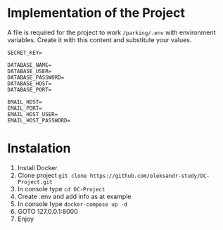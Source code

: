 # Implementation of the Project

A file is required for the project to work `/parking/.env` with environment variables.
Create it with this content and substitute your values.

```dotenv
SECRET_KEY=

DATABASE_NAME=
DATABASE_USER=
DATABASE_PASSWORD=
DATABASE_HOST=
DATABASE_PORT=

EMAIL_HOST=
EMAIL_PORT=
EMAIL_HOST_USER=
EMAIL_HOST_PASSWORD=
```

# Instalation
1. Install Docker
2. Clone project
```git clone https://github.com/oleksandr-study/DC-Project.git```
4. In console type
```cd DC-Project```
5. Create .env and add info as at example
6. In console type
```docker-compose up -d```
7. GOTO 127.0.0.1:8000
8. Enjoy
